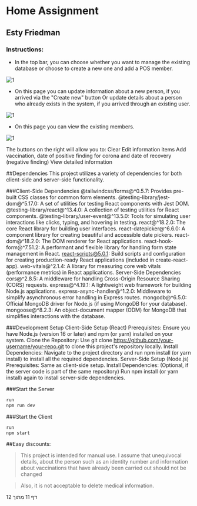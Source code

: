 # Home Assignment
## Esty Friedman

### Instructions:
 
 - In the top bar, you can choose whether you want to manage the existing database or choose to create a new one and add a POS member.

![1](./RMDImages/1.png)

 - On this page you can update information about a new person, if you arrived via the "Create new" button
Or update details about a person who already exists in the system, if you arrived through an existing user.

![1](./RMDImages/1.png)

 - On this page you can view the existing members.
 
![1](./RMDImages/1.png)

The buttons on the right will allow you to:
Clear
Edit information items
Add vaccination, date of positive finding for corona and date of recovery (negative finding)
View detailed information
 


##Dependencies
This project utilizes a variety of dependencies for both client-side and server-side functionality.

###Client-Side Dependencies
@tailwindcss/forms@^0.5.7: Provides pre-built CSS classes for common form elements.
@testing-library/jest-dom@^5.17.0: A set of utilities for testing React components with Jest DOM.
@testing-library/react@^13.4.0: A collection of testing utilities for React components.
@testing-library/user-event@^13.5.0: Tools for simulating user interactions like clicks, typing, and hovering in testing.
react@^18.2.0: The core React library for building user interfaces.
react-datepicker@^6.6.0: A component library for creating beautiful and accessible date pickers.
react-dom@^18.2.0: The DOM renderer for React applications.
react-hook-form@^7.51.2: A performant and flexible library for handling form state management in React.
react-scripts@5.0.1: Build scripts and configuration for creating production-ready React applications (included in create-react-app).
web-vitals@^2.1.4: A library for measuring core web vitals (performance metrics) in React applications.
Server-Side Dependencies
cors@^2.8.5: A middleware for handling Cross-Origin Resource Sharing (CORS) requests.
express@^4.19.1: A lightweight web framework for building Node.js applications.
express-async-handler@^1.2.0: Middleware to simplify asynchronous error handling in Express routes.
mongodb@^6.5.0: Official MongoDB driver for Node.js (if using MongoDB for your database).
mongoose@^8.2.3: An object-document mapper (ODM) for MongoDB that simplifies interactions with the database.

###Development Setup
Client-Side Setup (React)
Prerequisites: Ensure you have Node.js (version 16 or later) and npm (or yarn) installed on your system.
Clone the Repository: Use git clone https://github.com/your-username/your-repo.git to clone this project's repository locally.
Install Dependencies: Navigate to the project directory and run npm install (or yarn install) to install all the required dependencies.
Server-Side Setup (Node.js)
Prerequisites: Same as client-side setup.
Install Dependencies: (Optional, if the server code is part of the same repository) Run npm install (or yarn install) again to install server-side dependencies.

###Start the Server
```sh
run
npm run dev
```

###Start the Client
```sh
run
npm start
```


##Easy discounts:

> This project is intended for manual use.
> I assume that unequivocal details,
> about the person such as an identity number
> and information about vaccinations that have
> already been carried out should not be changed

> Also, it is not acceptable to delete medical information.

דף 11 מתוך 12
